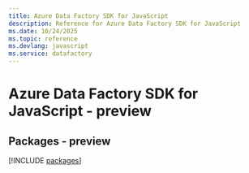 ```yaml
---
title: Azure Data Factory SDK for JavaScript
description: Reference for Azure Data Factory SDK for JavaScript
ms.date: 10/24/2025
ms.topic: reference
ms.devlang: javascript
ms.service: datafactory
---
```

# Azure Data Factory SDK for JavaScript - preview
## Packages - preview
[!INCLUDE [packages](data-factory-index.md)]